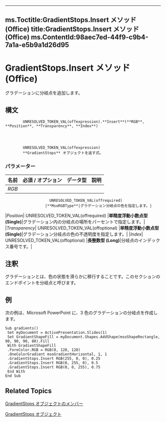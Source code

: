 

---
ms.Toctitle:GradientStops.Insert メソッド (Office)
title:GradientStops.Insert メソッド (Office)
ms.ContentId:98aec7ed-44f9-c9b4-7a1a-e5b9a1d26d95
---
# GradientStops.Insert メソッド (Office)




グラデーションに分岐点を追加します。

## 構文

            UNRESOLVED_TOKEN_VAL(offexpression).**Insert**(**RGB**, **Position**, **Transparency**, **Index**)




            UNRESOLVED_TOKEN_VAL(offexpression)
            **GradientStops** オブジェクトを返す式。

### パラメーター

|**名前**|**必須 / オプション**|**データ型**|**説明**|
|---|---|---|---|
|*RGB*|
                        UNRESOLVED_TOKEN_VAL(offrequired)
                      |**MsoRGBType**|グラデーション分岐点の色を指定します。|
|*Position*|
                        UNRESOLVED_TOKEN_VAL(offrequired)
                      |**単精度浮動小数点型 (Single)**|グラデーション内の分岐点の場所をパーセントで指定します。|
|*Transparency*|
                        UNRESOLVED_TOKEN_VAL(offoptional)
                      |**単精度浮動小数点型 (Single)**|グラデーション分岐点の色の不透明度を指定します。|
|*Index*|
                        UNRESOLVED_TOKEN_VAL(offoptional)
                      |**長整数型 (Long)**|分岐点のインデックス番号です。|





## 注釈
グラデーションとは、色の状態を滑らかに移行することです。このセクションのエンドポイントを分岐点と呼びます。



## 例
次の例は、Microsoft PowerPoint に、3 色のグラデーションの分岐点を作成します。

```vba
Sub gradients() 
 Set myDocument = ActivePresentation.Slides(1) 
 Set GradientShapeFill = myDocument.Shapes.AddShape(msoShapeRectangle, 90, 90, 90, 80).Fill 
 With GradientShapeFill 
 .ForeColor.RGB = RGB(0, 128, 128) 
 .OneColorGradient msoGradientHorizontal, 1, 1 
 .GradientStops.Insert RGB(255, 0, 0), 0.25 
 .GradientStops.Insert RGB(0, 255, 0), 0.5 
 .GradientStops.Insert RGB(0, 0, 255), 0.75 
 End With 
End Sub 

```




## Related Topics

[GradientStops オブジェクトのメンバー](9cab316d-3302-a119-b02b-54eea372acee.md)

[GradientStops オブジェクト](365949f0-29b3-76e1-1163-2ac870f68f7a.md)




